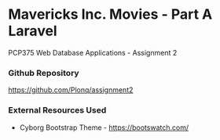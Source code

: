 # Mavericks Inc. Movies - Part A Laravel #

PCP375 Web Database Applications - Assignment 2

### Github Repository ###

https://github.com/Plonq/assignment2

### External Resources Used ###

* Cyborg Bootstrap Theme - https://bootswatch.com/